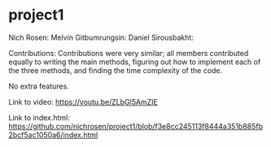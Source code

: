 # project1
Nich Rosen:
Melvin Gitbumrungsin:
Daniel Sirousbakht:

Contributions: Contributions were very similar; all members contributed equally to writing the main methods, figuring out how to implement each of the three methods, and finding the time complexity of the code. 

No extra features. 

Link to video: https://youtu.be/ZLbGl5AmZIE

Link to index.html: https://github.com/nichrosen/project1/blob/f3e8cc245113f8444a351b885fb2bcf5ac1050a6/index.html